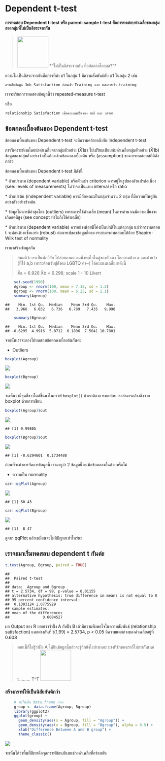 # Dependent t-test

#### การทดสอบ Dependent t-test หรือ paired-sample t-test คือการทดสอบค่าเฉลี่ยของกลุ่มสองกลุ่มที่ไม่เป็นอิสระจากกัน

> <img src="docs/paired_t_files/figure-markdown_strict/แมวตั้งรับ-5.png" width="100" />
> *“ไม่เป็นอิสระจากกัน คืออัลลลลไลลลล?”*

ความไม่เป็นอิสระจากกันคือการที่ค่า x1 ในกลุ่ม 1 มีความสัมพันธ์กับ x1
ในกลุ่ม 2 เช่น

    การเก็บข้อมูล Job Satisfaction ก่อนเข้า Training และ หลังการเข้า training

เราจะเรียกการทดสอบข้อมูลนี้ว่า repeated-measure t-test

หรือ

    relationship Satisfaction เมื่อคะแนนเป็นของ สามี และ ภรรยา

## ข้อตกลงเบื้องต้นของ Dependent t-test

ข้อตกลงเบื้องต้นของ Dependent t-test จะมีความคล้ายคลึงกับ Independent t-test

การวิเคราะห์ผลโดยนำค่าเฉลี่ยจากกลุ่มตัวอย่าง (X̄1a) ไปเปรียบเทียบกับค่าเฉลี่ยกลุ่มตัวอย่าง (X̄1b) ข้อมูลของกลุ่มตัวอย่างจำเป็นต้องผ่านข้อตกลงเบื้องต้น หรือ (assumption)
ของการทดสอบสถิติดังกล่าว

ข้อตกลงเบื้องต้นของ Dependent t-test มีดังนี้

\* ตัวแปรตาม (dependent variable) หรือตัวแปร criterion
ควรอยู่ในรูปของตัวแปรต่อเนื่อง (see: levels of measurements)
ไม่ว่าจะเป็นแบบ interval หรือ ratio

\* ตัวแปรต้น (independent variable) ควรมีลักษณะเป็นกลุ่มจำนวน 2 กลุ่ม
ที่มีความเป็นคู่กันอย่างตัวอย่างข้างต้น

\* ข้อมูลไม่ควรมีค่าสุดโต่ง (outliers) เพราะการใช้ค่าเฉลี่ย (mean)
ในการคำนวณมีความเสี่ยงจะเกิดอคติสูง (see concept ทำไมถึงใช้ค่าเฉลี่ย)

\* ตัวแปรตาม (dependent variable) ควรอย่างน้อยมีโค้งเป็นปกติในแต่ละกลุ่ม
แม้ว่าการทดสอบ t จะค่อนข้างแข็งแกร่ง (robust) ต่อการเบ้ของข้อมูลก็ตาม
เราสามารถทดสอบได้ด้วย Shapiro-Wilk test of normality

เรามาสร้างข้อมูลกัน

> สมมติว่า เราเป็นนักวิจัย ไปสอบถามความพึงพอใจในคู่ของตัวเอง โดยถามฝ่าย
> a และฝ่าย b (ที่ใช้ a,b เพราะต้อนรับสู่สังคม LGBTQ ค่า~)
> ได้คะแนนเฉลี่ยมาดังนี้
>
> X̄a = 6.926
> X̄b = 6.298;
> scale 1 - 10 Likert

``` r
    set.seed(1990)
    Agroup <- rnorm(100, mean = 7.12, sd = 1.2)
    Bgroup <- rnorm(100, mean = 6.25, sd = 2.1)
    summary(Agroup)
```


    ##    Min. 1st Qu.  Median    Mean 3rd Qu.    Max. 
    ##   3.968   6.032   6.736   6.789   7.435   9.998


``` r
    summary(Bgroup)
```


    ##    Min. 1st Qu.  Median    Mean 3rd Qu.    Max. 
    ## -0.6295  4.9916  5.8712  6.1806  7.5041 10.7801

จากนั้นเราจะลองไปทดสอบข้อตกลงเบื้องต้นกันค่ะ

-   Outliers
``` r
boxplot(Agroup)
```

![](docs/paired_t_files/figure-markdown_strict/unnamed-chunk-2-1.png)

``` r
boxplot(Bgroup)
```

![](paired_t_files/figure-markdown_strict/unnamed-chunk-2-2.png)

จะเห็นว่ามีจุดสีขาวโผล่ขึ้นมาในกราฟ `boxplot()` ถ้าเราต้องการทดสอบ เราสามารถอ้างอิงจาก boxplot ด้วยการเขียน

``` r
boxplot(Agroup)$out
```

![](docs/paired_t_files/figure-markdown_strict/unnamed-chunk-3-1.png)

    ## [1] 9.99805

``` r
boxplot(Bgroup)$out
```

![](docs/paired_t_files/figure-markdown_strict/unnamed-chunk-3-2.png)

    ## [1] -0.6294601  0.1734488

ก่อนที่จะทำการจัดการข้อมูลนี้ เรามาดูว่า 2 ข้อมูลนี้ละเมิดข้อตกลงอื่นด้วยหรือไม่

-   ความเป็น normality

``` r
car::qqPlot(Agroup)
```

![](docs/paired_t_files/figure-markdown_strict/unnamed-chunk-4-1.png)

    ## [1] 60 43

``` r
car::qqPlot(Bgroup)
```

![](docs/paired_t_files/figure-markdown_strict/unnamed-chunk-4-2.png)

    ## [1]  8 47

ดูจาก qqPlot แล้วเหมือนจะไม่มีปัญหาเท่าไหร่นะ

## เราจะมาเริ่มทดสอบ dependent t กันค่ะ

``` r
t.test(Agroup, Bgroup, paired = TRUE)
```

    ## 
    ##  Paired t-test
    ## 
    ## data:  Agroup and Bgroup
    ## t = 2.5734, df = 99, p-value = 0.01155
    ## alternative hypothesis: true difference in means is not equal to 0
    ## 95 percent confidence interval:
    ##  0.1393124 1.0775929
    ## sample estimates:
    ## mean of the differences 
    ##               0.6084527




ผล Output ของ R บอกเราว่าฝั่ง A กับฝั่ง B
เค้ามีความพึงพอใจในความสัมพันธ์ (relationship satisfaction)
แตกต่างกันที่ t(1,99) = 2.5734, p &lt; 0.05
มีความแตกต่างของค่าเฉลี่ยอยู่ที่ 0.608

> ตอนนี้ก็ไม่รู้ว่าฝั่ง A ได้ยินข้อมูลนี้แล้วจะรู้สึกยังไงบ้างเนอะ
> บางทีรักของเราก็ไม่เท่ากันเนอะ......... T^T
> <img src="docs/paired_t_files/figure-markdown_strict/แมวตั้งรับ-6.png" width="100" />

### สร้างกราฟให้เป็นนิสัยกันดีกว่า

``` r
    # ทำให้เป็น data.frame ก่อน
    group <- data.frame(Agroup, Bgroup)
    library(ggplot2)
    ggplot(group) +
      geom_density(aes(x = Agroup, fill = "Agroup")) +
      geom_density(aes(x = Bgroup, fill = "Bgroup"), alpha = 0.5) +
      xlab("Difference Between A and B group") +
      theme_classic()
```

![](docs/paired_t_files/figure-markdown_strict/unnamed-chunk-6-1.png)

จะเห็นได้ว่าพื้นที่สีเทาคือจุดกราฟซ้อนกันบนช่วงค่าเฉลี่ยที่คร่อมกัน
